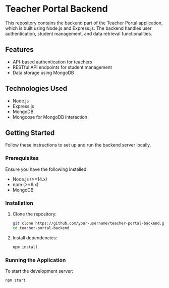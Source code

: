 # Teacher Portal Backend

This repository contains the backend part of the Teacher Portal application, which is built using Node.js and Express.js. The backend handles user authentication, student management, and data retrieval functionalities.

## Features

- API-based authentication for teachers
- RESTful API endpoints for student management
- Data storage using MongoDB

## Technologies Used

- Node.js
- Express.js
- MongoDB
- Mongoose for MongoDB interaction

## Getting Started

Follow these instructions to set up and run the backend server locally.

### Prerequisites

Ensure you have the following installed:

- Node.js (>=14.x)
- npm (>=6.x)
- MongoDB

### Installation

1. Clone the repository:

   ```bash
   git clone https://github.com/your-username/teacher-portal-backend.git
   cd teacher-portal-backend
   ```

2. Install dependencies:

   ```bash
   npm install
   ```

### Running the Application

To start the development server:

```bash
npm start
```
